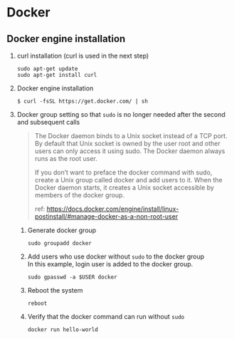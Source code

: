 # Docker

## Docker engine installation
1. curl installation (curl is used in the next step)
   ```
   sudo apt-get update
   sudo apt-get install curl
   ```
2. Docker engine installation
   ```
   $ curl -fsSL https://get.docker.com/ | sh
   ```
3. Docker group setting so that `sudo` is no longer needed after the second and subsequent calls
   > The Docker daemon binds to a Unix socket instead of a TCP port. By default that Unix socket is owned by the user root and other users can only access it using sudo. The Docker daemon always runs as the root user.
   > 
   > If you don’t want to preface the docker command with sudo, create a Unix group called docker and add users to it. When the Docker daemon starts, it creates a Unix socket accessible by members of the docker group.
   >
   > ref: https://docs.docker.com/engine/install/linux-postinstall/#manage-docker-as-a-non-root-user
   1. Generate docker group
      ```
      sudo groupadd docker
      ```
   2. Add users who use docker without `sudo` to the docker group  
      In this example, login user is added to the docker group.
      ```
      sudo gpasswd -a $USER docker
      ```
   3. Reboot the system
      ```
      reboot
      ```
   4. Verify that the docker command can run without `sudo`
      ```
      docker run hello-world
      ```
